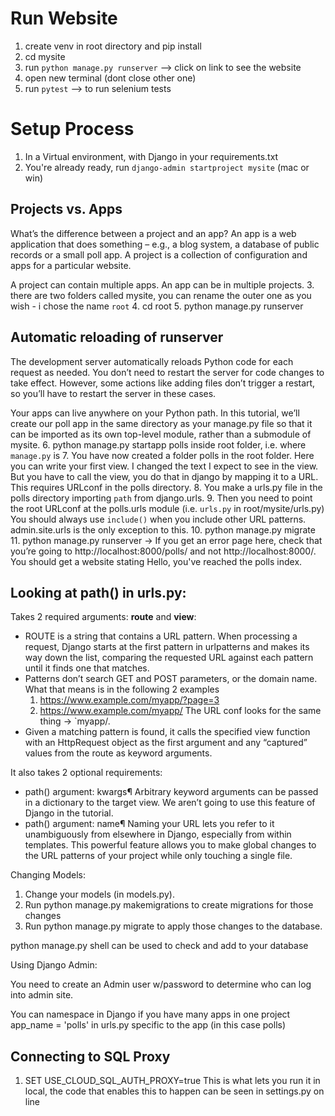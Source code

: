 # Run Website
1. create venv in root directory and pip install 
2. cd mysite
3. run `python manage.py runserver` --> click on link to see the website
4. open new terminal (dont close other one)
5. run `pytest` --> to run selenium tests

# Setup Process

1. In a Virtual environment, with Django in your requirements.txt
2. You're already ready, run `django-admin startproject mysite` (mac or win)

## Projects vs. Apps

What’s the difference between a project and an app? An app is a web application that does something – e.g., a blog system, a database of public records or a small poll app. A project is a collection of configuration and apps for a particular website.

A project can contain multiple apps. An app can be in multiple projects.
3. there are two folders called mysite, you can rename the outer one as you wish - i chose the name `root`
4. cd root
5. python manage.py runserver  

## Automatic reloading of runserver

The development server automatically reloads Python code for each request as needed. You don’t need to restart the server for code changes to take effect. However, some actions like adding files don’t trigger a restart, so you’ll have to restart the server in these cases.

Your apps can live anywhere on your Python path. In this tutorial, we’ll create our poll app in the same directory as your manage.py file so that it can be imported as its own top-level module, rather than a submodule of mysite.
6. python manage.py startapp polls inside root folder, i.e. where `manage.py` is
7. You have now created a folder polls in the root folder. Here you can write your first view. I changed the text I expect to see in the view. But you have to call the view, you do that in django by mapping it to a URL. This requires URLconf in the polls directory.
8.  You make a urls.py file in the polls directory importing `path` from django.urls.
9.  Then you need to point the root URLconf at the polls.urls module (i.e. `urls.py` in root/mysite/urls.py)
You should always use `include()` when you include other URL patterns. admin.site.urls is the only exception to this.
10. python manage.py migrate
11. python manage.py runserver -> If you get an error page here, check that you’re going to http://localhost:8000/polls/ and not http://localhost:8000/.
You should get a website stating Hello, you've reached the polls index.

## Looking at path() in urls.py:

Takes 2 required arguments: **route** and **view**:

- ROUTE is a string that contains a URL pattern. When processing a request, Django starts at the first pattern in urlpatterns and makes its way down the list, comparing the requested URL against each pattern until it finds one that matches.
- Patterns don’t search GET and POST parameters, or the domain name. What that means is in the following 2 examples
  1. https://www.example.com/myapp/?page=3
  2. https://www.example.com/myapp/
   The URL conf looks for the same thing -> `myapp/.
- Given a matching pattern is found, it calls the specified view function with an HttpRequest object as the first argument and any “captured” values from the route as keyword arguments.
  
It also takes 2 optional requirements:

- path() argument: kwargs¶ 
  Arbitrary keyword arguments can be passed in a dictionary to the target view. We aren’t going to use this feature of Django in the tutorial.
- path() argument: name¶
  Naming your URL lets you refer to it unambiguously from elsewhere in Django, especially from within templates. This powerful feature allows you to make global changes to the URL patterns of your project while only touching a single file.


Changing Models:

1. Change your models (in models.py).
2. Run python manage.py makemigrations to create migrations for those changes
3. Run python manage.py migrate to apply those changes to the database.

python manage.py shell can be used to check and add to your database

Using Django Admin:

You need to create an Admin user w/password to determine who can log into admin site.

You can namespace in Django if you have many apps in one project
app_name = 'polls' in urls.py specific to the app (in this case polls)

## Connecting to SQL Proxy

1. SET USE_CLOUD_SQL_AUTH_PROXY=true
   This is what lets you run it in local, the code that enables this to happen can be seen in settings.py on line
